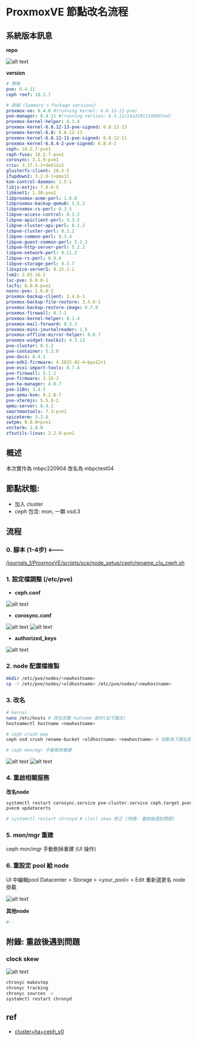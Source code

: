 # ProxmoxVE 節點改名流程

## 系統版本訊息

**repo**

![alt text](image.png)

**version**

``` yaml
# 簡略
pve: 8.4.11
ceph reef: 18.2.7

# 詳細 (Summary > Package versions)
proxmox-ve: 8.4.0 #(running kernel: 6.8.12-13-pve)
pve-manager: 8.4.11 #(running version: 8.4.11/14a32011146091ed)
proxmox-kernel-helper: 8.1.4
proxmox-kernel-6.8.12-13-pve-signed: 6.8.12-13
proxmox-kernel-6.8: 6.8.12-13
proxmox-kernel-6.8.12-11-pve-signed: 6.8.12-11
proxmox-kernel-6.8.4-2-pve-signed: 6.8.4-2
ceph: 18.2.7-pve1
ceph-fuse: 18.2.7-pve1
corosync: 3.1.9-pve1
criu: 3.17.1-2+deb12u1
glusterfs-client: 10.3-5
ifupdown2: 3.2.0-1+pmx11
ksm-control-daemon: 1.5-1
libjs-extjs: 7.0.0-5
libknet1: 1.30-pve2
libproxmox-acme-perl: 1.6.0
libproxmox-backup-qemu0: 1.5.2
libproxmox-rs-perl: 0.3.5
libpve-access-control: 8.2.2
libpve-apiclient-perl: 3.3.2
libpve-cluster-api-perl: 8.1.2
libpve-cluster-perl: 8.1.2
libpve-common-perl: 8.3.4
libpve-guest-common-perl: 5.2.2
libpve-http-server-perl: 5.2.2
libpve-network-perl: 0.11.2
libpve-rs-perl: 0.9.4
libpve-storage-perl: 8.3.7
libspice-server1: 0.15.1-1
lvm2: 2.03.16-2
lxc-pve: 6.0.0-1
lxcfs: 6.0.0-pve2
novnc-pve: 1.6.0-2
proxmox-backup-client: 3.4.6-1
proxmox-backup-file-restore: 3.4.6-1
proxmox-backup-restore-image: 0.7.0
proxmox-firewall: 0.7.1
proxmox-kernel-helper: 8.1.4
proxmox-mail-forward: 0.3.3
proxmox-mini-journalreader: 1.5
proxmox-offline-mirror-helper: 0.6.7
proxmox-widget-toolkit: 4.3.13
pve-cluster: 8.1.2
pve-container: 5.3.0
pve-docs: 8.4.1
pve-edk2-firmware: 4.2025.02-4~bpo12+1
pve-esxi-import-tools: 0.7.4
pve-firewall: 5.1.2
pve-firmware: 3.16-3
pve-ha-manager: 4.0.7
pve-i18n: 3.4.5
pve-qemu-kvm: 9.2.0-7
pve-xtermjs: 5.5.0-2
qemu-server: 8.4.1
smartmontools: 7.3-pve1
spiceterm: 3.3.0
swtpm: 0.8.0+pve1
vncterm: 1.8.0
zfsutils-linux: 2.2.8-pve1
```


## 概述

本次實作為 mbpc220904 改名為 mbpctest04

節點狀態:
- 
- 加入 cluster
- ceph 包含: mon, 一顆 osd.3  


## 流程

### 0. 腳本 (1-4步) <---

[/journals_1/ProxmoxVE/scripts/scp/node_setup/ceph/rename_clu_ceph.sh](/journals_1/ProxmoxVE/scripts/scp/node_setup/ceph/rename_clu_ceph.sh)

### 1. 設定檔調整 (/etc/pve)

- **ceph.conf**

![alt text](image-1.png)

- **corosync.conf**

![alt text](image-4.png)
![alt text](image-6.png)

- **authorized_keys**

![alt text](image-5.png)


### 2. node 配置檔複製

``` sh
mkdir /etc/pve/nodes/<newhostname>
cp -r /etc/pve/nodes/<oldhostname> /etc/pve/nodes/<newhostname>
```

### 3. 改名 

``` sh
# kernal
nano /etc/hosts # 改包含舊 hotname 部分(如下圖左)
hostnamectl hostname <newhostname>

# ceph crush map
ceph osd crush rename-bucket <oldhostname> <newhostname> # 改動為下圖右部分

# ceph mon/mgr 手動刪掉重建
```
![alt text](image-7.png) ![alt text](image-3.png)


### 4. 重啟相關服務

**改名node**

``` sh
systemctl restart corosync.service pve-cluster.service ceph.target pvestatd.service
pvecm updatecerts

# systemctl restart chronyd # clocl skew 修正 (附錄: 重啟後遇到問題)
```



### 5. mon/mgr 重建

ceph mon/mgr 手動刪掉重建 (UI 操作)

### 6. 重設定 pool 給 node

UI 中編輯pool Datacenter > Storage > <your_pool> > Edit
重新選更名 node 掛載

![alt text](image-8.png)


**其他node**

``` sh
#--
```



## 附錄: 重啟後遇到問題

### clock skew

![alt text](image-2.png)

``` sh
chronyc makestep
chronyc tracking
chronyc sources -v
systemctl restart chronyd
```



## ref 

- [cluster+ha+ceph_v0](https://www.thomas-krenn.com/en/wiki/Change_hostname_in_a_productive_Proxmox_Ceph_HCI_cluster)